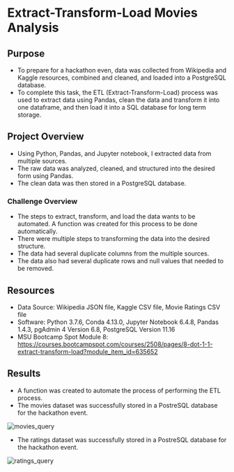 # Extract-Transform-Load Movies Analysis

## Purpose
- To prepare for a hackathon even, data was collected from Wikipedia and Kaggle resources, combined and cleaned, and loaded into a PostgreSQL database. 
- To complete this task, the ETL (Extract-Transform-Load) process was used to extract data using Pandas, clean the data and transform it into one dataframe, and then load it into a SQL database for long term storage.  

## Project Overview
- Using Python, Pandas, and Jupyter notebook, I extracted data from multiple sources. 
- The raw data was analyzed, cleaned, and structured into the desired form using Pandas. 
- The clean data was then stored in a PostgreSQL database. 


### Challenge Overview
- The steps to extract, transform, and load the data wants to be automated. A function was created for this process to be done automatically. 
- There were multiple steps to transforming the data into the desired structure. 
- The data had several duplicate columns from the multiple sources. 
- The data also had several duplicate rows and null values that needed to be removed. 


## Resources
- Data Source: Wikipedia JSON file, Kaggle CSV file, Movie Ratings CSV file
- Software:  Python 3.7.6, Conda 4.13.0, Jupyter Notebook 6.4.8, Pandas 1.4.3, pgAdmin 4 Version 6.8, PostgreSQL Version 11.16
- MSU Bootcamp Spot Module 8: https://courses.bootcampspot.com/courses/2508/pages/8-dot-1-1-extract-transform-load?module_item_id=635652

## Results
- A function was created to automate the process of performing the ETL process. 
- The movies dataset was successfully stored in a PostreSQL database for the hackathon event. 

![movies_query](https://user-images.githubusercontent.com/104038813/182166509-1ee96b6b-913c-4930-9445-dc4d5a8ade25.png)

- The ratings dataset was successfully stored in a PostreSQL database for the hackathon event. 

![ratings_query](https://user-images.githubusercontent.com/104038813/182174842-ab833075-1bc9-4af2-bd74-d15265ab64bc.png)



